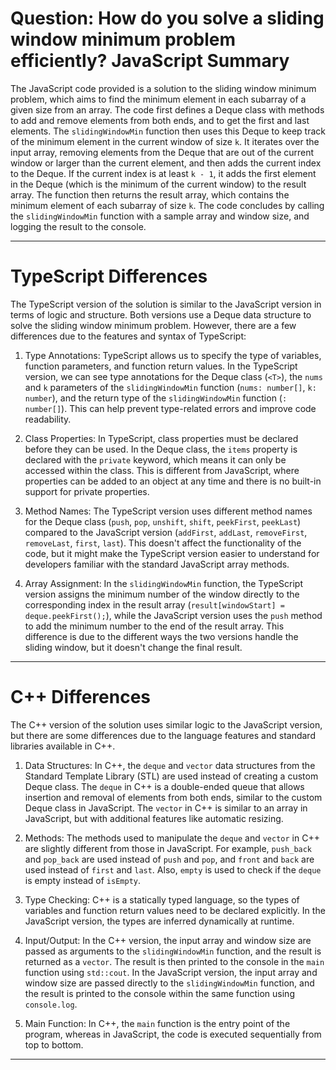 # Question: How do you solve a sliding window minimum problem efficiently? JavaScript Summary

The JavaScript code provided is a solution to the sliding window minimum problem, which aims to find the minimum element in each subarray of a given size from an array. The code first defines a Deque class with methods to add and remove elements from both ends, and to get the first and last elements. The `slidingWindowMin` function then uses this Deque to keep track of the minimum element in the current window of size `k`. It iterates over the input array, removing elements from the Deque that are out of the current window or larger than the current element, and then adds the current index to the Deque. If the current index is at least `k - 1`, it adds the first element in the Deque (which is the minimum of the current window) to the result array. The function then returns the result array, which contains the minimum element of each subarray of size `k`. The code concludes by calling the `slidingWindowMin` function with a sample array and window size, and logging the result to the console.

---

# TypeScript Differences

The TypeScript version of the solution is similar to the JavaScript version in terms of logic and structure. Both versions use a Deque data structure to solve the sliding window minimum problem. However, there are a few differences due to the features and syntax of TypeScript:

1. Type Annotations: TypeScript allows us to specify the type of variables, function parameters, and function return values. In the TypeScript version, we can see type annotations for the Deque class (`<T>`), the `nums` and `k` parameters of the `slidingWindowMin` function (`nums: number[]`, `k: number`), and the return type of the `slidingWindowMin` function (`: number[]`). This can help prevent type-related errors and improve code readability.

2. Class Properties: In TypeScript, class properties must be declared before they can be used. In the Deque class, the `items` property is declared with the `private` keyword, which means it can only be accessed within the class. This is different from JavaScript, where properties can be added to an object at any time and there is no built-in support for private properties.

3. Method Names: The TypeScript version uses different method names for the Deque class (`push`, `pop`, `unshift`, `shift`, `peekFirst`, `peekLast`) compared to the JavaScript version (`addFirst`, `addLast`, `removeFirst`, `removeLast`, `first`, `last`). This doesn't affect the functionality of the code, but it might make the TypeScript version easier to understand for developers familiar with the standard JavaScript array methods.

4. Array Assignment: In the `slidingWindowMin` function, the TypeScript version assigns the minimum number of the window directly to the corresponding index in the result array (`result[windowStart] = deque.peekFirst();`), while the JavaScript version uses the `push` method to add the minimum number to the end of the result array. This difference is due to the different ways the two versions handle the sliding window, but it doesn't change the final result.

---

# C++ Differences

The C++ version of the solution uses similar logic to the JavaScript version, but there are some differences due to the language features and standard libraries available in C++.

1. Data Structures: In C++, the `deque` and `vector` data structures from the Standard Template Library (STL) are used instead of creating a custom Deque class. The `deque` in C++ is a double-ended queue that allows insertion and removal of elements from both ends, similar to the custom Deque class in JavaScript. The `vector` in C++ is similar to an array in JavaScript, but with additional features like automatic resizing.

2. Methods: The methods used to manipulate the `deque` and `vector` in C++ are slightly different from those in JavaScript. For example, `push_back` and `pop_back` are used instead of `push` and `pop`, and `front` and `back` are used instead of `first` and `last`. Also, `empty` is used to check if the `deque` is empty instead of `isEmpty`.

3. Type Checking: C++ is a statically typed language, so the types of variables and function return values need to be declared explicitly. In the JavaScript version, the types are inferred dynamically at runtime.

4. Input/Output: In the C++ version, the input array and window size are passed as arguments to the `slidingWindowMin` function, and the result is returned as a `vector`. The result is then printed to the console in the `main` function using `std::cout`. In the JavaScript version, the input array and window size are passed directly to the `slidingWindowMin` function, and the result is printed to the console within the same function using `console.log`.

5. Main Function: In C++, the `main` function is the entry point of the program, whereas in JavaScript, the code is executed sequentially from top to bottom.

---
